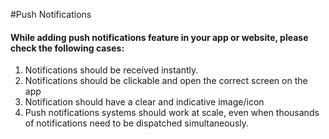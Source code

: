 #Push Notifications

#### While adding push notifications feature in your app or website, please check the following cases:

1. Notifications should be received instantly.
1. Notifications should be clickable and open the correct screen on the app
1. Notification should have a clear and indicative image/icon
1. Push notifications systems should work at scale, even when thousands of notifications need to be dispatched simultaneously.
